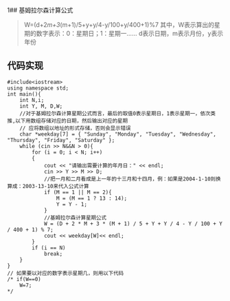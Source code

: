 1## 基姆拉尔森计算公式

> W=(d+2*m+3*(m+1)/5+y+y/4-y/100+y/400+1)%7
> 其中，W表示算出的星期的数字表示：0：星期日；1：星期一……
> d表示日期，m表示月份，y表示年份

## 代码实现

```
#include<iostream>
using namespace std;
int main(){
	int N,i;
	int Y, M, D,W;
	//对于基姆拉尔森计算星期公式而言，最后的取值0表示星期日，1表示星期一，依次类推,以下用数组存储对应的日期，然后输出对应的星期
	// 应将数组以地址的形式存储，否则会显示错误
	char *weekday[7] = { "Sunday", "Monday", "Tuesday", "Wednesday", "Thursday", "Friday", "Saturday" };
	while (cin >> N&&N > 0){
		for (i = 0; i < N; i++)
		{
			cout << "请输出需要计算的年月日：" << endl;
			cin >> Y >> M >> D;
			//把一月和二月看成是上一年的十三月和十四月，例：如果是2004-1-10则换算成：2003-13-10来代入公式计算
			if (M == 1 || M == 2){
				M = (M == 1 ? 13 : 14);
				Y = Y - 1;
			}
			//基姆拉尔森计算星期公式
			W = (D + 2 * M + 3 * (M + 1) / 5 + Y + Y / 4 - Y / 100 + Y / 400 + 1) % 7;
			cout << weekday[W]<< endl;
		}
		if (i == N)
			break;
	}
}
// 如果要以对应的数字表示星期几，则用以下代码
/* if(W==0)
	W=7;
*/
```
